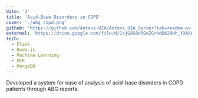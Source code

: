 ```yaml
---
date: '1'
title: 'Acid-Base Disorders in COPD'
cover: './abg_copd.png'
github: 'https://github.com/Antons-UIA/Antons_UIA_Server?tab=readme-ov-file'
external: 'https://drive.google.com/file/d/1sjG8S8dRGeZCrkdD620Hh_YXAkWPs5DD/view?usp=sharing'
tech:
  - Flask
  - Node.js
  - Machine Learning
  - OCR
  - MongoDB
---
```


Developed a system for ease of analysis of acid-base disorders in COPD patients through ABG reports.